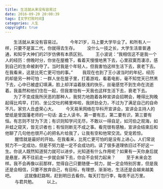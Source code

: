 ```yaml
---
title: 生活就从来没有容易过
date: 2016-09-20 20:08:39
tags: [文字打败时间]
categories: 人生
copyright: true
---
```

　　生活就从来没有容易过。
　　今年21岁，马上要大学毕业了。和所有人一样，只要不是富二代，你就得去生存。
　　没什么一技之长，大学生活普普通通，和知乎大神们的21岁仿佛有本质区别。
　　王小波说：“我相信这不是我一个人的经历：傍晚时分，你坐在屋檐下，看着天慢慢地黑下去，心里寂寞而凄凉，感到自己的生命被剥夺了。当时我是个年轻人，但我害怕这样生活下去，衰老下去。在我看来，这是比死亡更可怕的事。” <!--more-->
　　我现在也到了王小波当时的年纪，经历的却是另一种可怕：一群人坐在屋子里，打着游戏，看着电影，毫不知觉天已然黑下去，心中已被虚幻填满，脸上却洋溢着肤浅的快乐，丝毫感觉不到生命在流逝着。我虽然和他们住在一起，但我害怕有一天我也这样生活下去，衰老下去。
　　为了不变成我所厌恶的那种人，我努力地跑着各种宣讲会招聘会，睡得比狗晚起得比鸡早，打的、坐公交吐的稀里哗啦，我拼劲全力，不过为了满足自己的自命不凡，家穷人丑虚荣心大。
　　今天易釆网络在华科开宣讲会，宣讲会主持人的壁纸是曾国藩老师的一句话: 盖士人读书，第一要有志，第二要有识，第三要有恒。有志则不甘为下流；有识则知学问无尽，不敢以一得自足，如河伯之观海，如井蛙之窥天，皆无识者也；有恒则断无不成之事。看完很有感触，宣讲会结束后和他聊了几句他也很开心的把名片给我了，让我有空和他常交流。受宠若惊。
　　 醒悟就是最好的开始。在我看来，比死亡更可怕的是没有上进心。人们常说努力不一定成功，但是不努力是一定不会成功的。读了很多道理依旧过不好这一生。你说人既然知道努力就可以进步。光知道有什么作用呢？如果有一天你身后就是悬崖，再不往前走一步就会掉下去，你会不会努力起来？
　　 至于未来会怎样。我不会再像以前那样，觉得自己只要随便一努力，就一定会特别厉害，但是我还是会相信，只要不放弃自己，有目标，有理想，渐渐地，生活还是会越来越美吧。
　　 这就像赶路啊，赶到明日去看你。每天打包行李，每夜不远万里。
　　 与君共勉。
　　 以上。